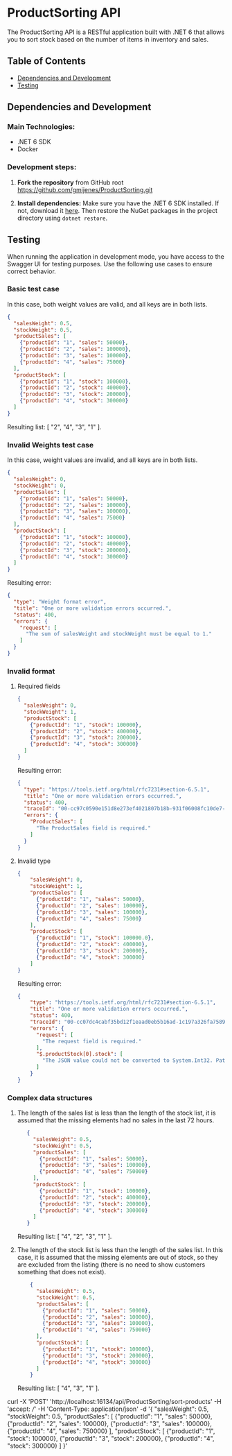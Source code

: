 # ProductSorting API

The ProductSorting API is a RESTful application built with .NET 6 that allows you to sort stock based on the number of items in inventory and sales.

## Table of Contents
- [Dependencies and Development](#dependencies-and-development)
- [Testing](#Testing)

## Dependencies and Development
### Main Technologies:
* .NET 6 SDK
* Docker

### Development steps:
1. **Fork the repository** from GitHub root https://github.com/gmijenes/ProductSorting.git

2. **Install dependencies:** Make sure you have the .NET 6 SDK installed. If not, download it [here](https://dotnet.microsoft.com/es-es/download/dotnet/6.0). Then restore the NuGet packages in the project directory using 
` dotnet restore `. 

## Testing 
When running the application in development mode, you have access to the Swagger UI for testing purposes. Use the following use cases to ensure correct behavior.

### Basic test case
In this case, both weight values are valid, and all keys are in both lists. 
```json
{
  "salesWeight": 0.5,
  "stockWeight": 0.5,
  "productSales": [
    {"productId": "1", "sales": 50000},
    {"productId": "2", "sales": 100000},
    {"productId": "3", "sales": 100000},
    {"productId": "4", "sales": 75000}
  ],
  "productStock": [
    {"productId": "1", "stock": 100000},
    {"productId": "2", "stock": 400000},
    {"productId": "3", "stock": 200000},
    {"productId": "4", "stock": 300000}
  ]
}
```
Resulting list: [
  "2",
  "4",
  "3",
  "1"
].

### Invalid Weights test case
In this case, weight values are invalid, and all keys are in both lists. 
```json
{
  "salesWeight": 0,
  "stockWeight": 0,
  "productSales": [
    {"productId": "1", "sales": 50000},
    {"productId": "2", "sales": 100000},
    {"productId": "3", "sales": 100000},
    {"productId": "4", "sales": 75000}
  ],
  "productStock": [
    {"productId": "1", "stock": 100000},
    {"productId": "2", "stock": 400000},
    {"productId": "3", "stock": 200000},
    {"productId": "4", "stock": 300000}
  ]
}
```
Resulting error:
```json
{
  "type": "Weight format error",
  "title": "One or more validation errors occurred.",
  "status": 400,
  "errors": {
    "request": [
      "The sum of salesWeight and stockWeight must be equal to 1."
    ]
  }
}
```


### Invalid format
1. Required fields
    ```json
    {
      "salesWeight": 0,
      "stockWeight": 1,
      "productStock": [
        {"productId": "1", "stock": 100000},
        {"productId": "2", "stock": 400000},
        {"productId": "3", "stock": 200000},
        {"productId": "4", "stock": 300000}
      ]
    }
    ```

    Resulting error:
    ```json
    {
      "type": "https://tools.ietf.org/html/rfc7231#section-6.5.1",
      "title": "One or more validation errors occurred.",
      "status": 400,
      "traceId": "00-cc97c0590e151d8e273ef4021807b18b-931f06008fc10de7-00",
      "errors": {
        "ProductSales": [
          "The ProductSales field is required."
        ]
      }
    }
    ```

2. Invalid type
    ```json
    {
        "salesWeight": 0,
        "stockWeight": 1,
        "productSales": [
          {"productId": "1", "sales": 50000},
          {"productId": "2", "sales": 100000},
          {"productId": "3", "sales": 100000},
          {"productId": "4", "sales": 75000}
        ],
        "productStock": [
          {"productId": "1", "stock": 100000.0},
          {"productId": "2", "stock": 400000},
          {"productId": "3", "stock": 200000},
          {"productId": "4", "stock": 300000}
        ]
    }
    ```

    Resulting error:
    ```json
    {
        "type": "https://tools.ietf.org/html/rfc7231#section-6.5.1",
        "title": "One or more validation errors occurred.",
        "status": 400,
        "traceId": "00-cc07dc4cabf35bd12f1eaad0eb5b16ad-1c197a326fa75898-00",
        "errors": {
          "request": [
            "The request field is required."
          ],
          "$.productStock[0].stock": [
            "The JSON value could not be converted to System.Int32. Path: $.productStock[0].stock | LineNumber: 10 | BytePositionInLine: 40."
          ]
        }
    }
    ```

### Complex data structures
1. The length of the sales list is less than the length of the stock list, it is assumed that the missing elements had no sales in the last 72 hours.
     ```json
        {
          "salesWeight": 0.5,
          "stockWeight": 0.5,
          "productSales": [
            {"productId": "1", "sales": 50000},
            {"productId": "3", "sales": 100000},
            {"productId": "4", "sales": 750000}
          ],
          "productStock": [
            {"productId": "1", "stock": 100000},
            {"productId": "2", "stock": 400000},
            {"productId": "3", "stock": 200000},
            {"productId": "4", "stock": 300000}
          ]
        }
      ```

    Resulting list: [
  "4",
  "2",
  "3",
  "1"
].

2. The length of the stock list is less than the length of the sales list. In this case, it is assumed that the missing elements are out of stock, so they are excluded from the listing (there is no need to show customers something that does not exist).
    ```json
        {
          "salesWeight": 0.5,
          "stockWeight": 0.5,
          "productSales": [
            {"productId": "1", "sales": 50000},
            {"productId": "2", "sales": 100000},
            {"productId": "3", "sales": 100000},
            {"productId": "4", "sales": 750000}
          ],
          "productStock": [
            {"productId": "1", "stock": 100000},
            {"productId": "3", "stock": 200000},
            {"productId": "4", "stock": 300000}
          ]
        }
      ```

    Resulting list: [
  "4",
  "3",
  "1"
].


curl -X 'POST' 'http://localhost:16134/api/ProductSorting/sort-products'  -H 'accept: */*'   -H 'Content-Type: application/json'  -d '{
  "salesWeight": 0.5,
  "stockWeight": 0.5,
  "productSales": [
    {"productId": "1", "sales": 50000},
    {"productId": "2", "sales": 100000},
    {"productId": "3", "sales": 100000},
    {"productId": "4", "sales": 750000}
  ],
  "productStock": [
    {"productId": "1", "stock": 100000},
    {"productId": "3", "stock": 200000},
    {"productId": "4", "stock": 300000}
  ]
}'
